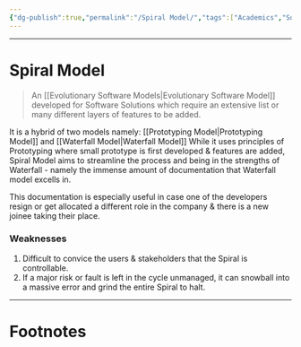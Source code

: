 ```yaml
---
{"dg-publish":true,"permalink":"/Spiral Model/","tags":["Academics","Software-Development"]}
---
```



---
# Spiral Model
> An [[Evolutionary Software Models\|Evolutionary Software Model]] developed for Software Solutions which require an extensive list or many different layers of features to be added.

It is a hybrid of two models namely: [[Prototyping Model\|Prototyping Model]] and [[Waterfall Model\|Waterfall Model]]
While it uses principles of Prototyping where small prototype is first developed & features are added, Spiral Model aims to streamline the process and being in the strengths of Waterfall - namely the immense amount of documentation that Waterfall model excells in. 

This documentation is especially useful in case one of the developers resign or get allocated a different role in the company & there is a new joinee taking their place.

### Weaknesses
1. Difficult to convice the users & stakeholders that the Spiral is controllable.
2. If a major risk or fault is left in the cycle unmanaged, it can snowball into a massive error and grind the entire Spiral to halt.

---
# Footnotes